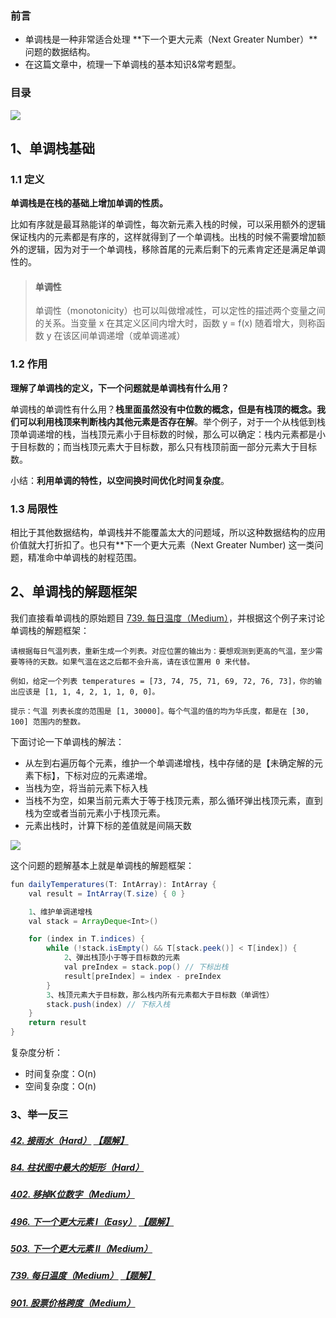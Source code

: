 ### 前言

- 单调栈是一种非常适合处理 **下一个更大元素（Next Greater Number）**问题的数据结构。
- 在这篇文章中，梳理一下单调栈的基本知识&常考题型。

### 目录

![](/picture/1.jpg)

## 1、单调栈基础

### 1.1 定义

**单调栈是在栈的基础上增加单调的性质。**

比如有序就是最耳熟能详的单调性，每次新元素入栈的时候，可以采用额外的逻辑保证栈内的元素都是有序的，这样就得到了一个单调栈。出栈的时候不需要增加额外的逻辑，因为对于一个单调栈，移除首尾的元素后剩下的元素肯定还是满足单调性的。

> #### 单调性
>
> 单调性（monotonicity）也可以叫做增减性，可以定性的描述两个变量之间的关系。当变量 x 在其定义区间内增大时，函数 y  = f(x) 随着增大，则称函数 y 在该区间单调递增（或单调递减）

### 1.2 作用

**理解了单调栈的定义，下一个问题就是单调栈有什么用？**

单调栈的单调性有什么用？**栈里面虽然没有中位数的概念，但是有栈顶的概念。我们可以利用栈顶来判断栈内其他元素是否存在解**。举个例子，对于一个从栈低到栈顶单调递增的栈，当栈顶元素小于目标数的时候，那么可以确定：栈内元素都是小于目标数的；而当栈顶元素大于目标数，那么只有栈顶前面一部分元素大于目标数。

小结：**利用单调的特性，以空间换时间优化时间复杂度**。

### 1.3 局限性

相比于其他数据结构，单调栈并不能覆盖太大的问题域，所以这种数据结构的应用价值就大打折扣了。也只有**下一个更大元素（Next Greater Number) 这一类问题，精准命中单调栈的射程范围。

## 2、单调栈的解题框架

我们直接看单调栈的原始题目 [739. 每日温度（Medium）](https://leetcode-cn.com/problems/daily-temperatures/)，并根据这个例子来讨论单调栈的解题框架：

```
请根据每日气温列表，重新生成一个列表。对应位置的输出为：要想观测到更高的气温，至少需要等待的天数。如果气温在这之后都不会升高，请在该位置用 0 来代替。

例如，给定一个列表 temperatures = [73, 74, 75, 71, 69, 72, 76, 73]，你的输出应该是 [1, 1, 4, 2, 1, 1, 0, 0]。

提示：气温 列表长度的范围是 [1, 30000]。每个气温的值的均为华氏度，都是在 [30, 100] 范围内的整数。
```

下面讨论一下单调栈的解法：

- 从左到右遍历每个元素，维护一个单调递增栈，栈中存储的是【未确定解的元素下标】，下标对应的元素递增。
- 当栈为空，将当前元素下标入栈
- 当栈不为空，如果当前元素大于等于栈顶元素，那么循环弹出栈顶元素，直到栈为空或者当前元素小于栈顶元素。
- 元素出栈时，计算下标的差值就是间隔天数

![](/picture/2.png)

这个问题的题解基本上就是单调栈的解题框架：

```java
fun dailyTemperatures(T: IntArray): IntArray {
    val result = IntArray(T.size) { 0 }

    1、维护单调递增栈
    val stack = ArrayDeque<Int>()

    for (index in T.indices) {
        while (!stack.isEmpty() && T[stack.peek()] < T[index]) {
            2、弹出栈顶小于等于目标数的元素
            val preIndex = stack.pop() // 下标出栈
            result[preIndex] = index - preIndex
        }
        3、栈顶元素大于目标数，那么栈内所有元素都大于目标数（单调性）
        stack.push(index) // 下标入栈
    }
    return result
}
```

复杂度分析：

- 时间复杂度：O(n)
- 空间复杂度：O(n)

### 3、举一反三

##### [42. 接雨水（Hard）](https://leetcode-cn.com/problems/trapping-rain-water/) [【题解】](https://leetcode-cn.com/problems/trapping-rain-water/solution/42-jie-yu-shui-by-pengxurui-bt6b/)

##### [84. 柱状图中最大的矩形（Hard）](https://leetcode-cn.com/problems/largest-rectangle-in-histogram/)

##### [402. 移掉K位数字（Medium）](https://leetcode-cn.com/problems/remove-k-digits/)

##### [496. 下一个更大元素 I（Easy）](https://leetcode-cn.com/problems/next-greater-element-i/) [【题解】](https://leetcode-cn.com/problems/next-greater-element-i/solution/496-xia-yi-ge-geng-da-yuan-su-i-by-pengx-ogte/)

##### [503. 下一个更大元素 II（Medium）](https://leetcode-cn.com/problems/next-greater-element-ii/)

##### [739. 每日温度（Medium）](https://leetcode-cn.com/problems/daily-temperatures/) [【题解】](https://leetcode-cn.com/problems/daily-temperatures/solution/739-mei-ri-wen-du-by-pengxurui-sask/)

##### [901. 股票价格跨度（Medium）](https://leetcode-cn.com/problems/online-stock-span/)









































































